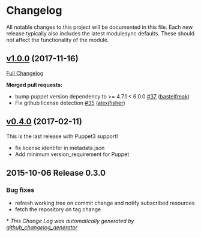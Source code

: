 # Changelog

All notable changes to this project will be documented in this file.
Each new release typically also includes the latest modulesync defaults.
These should not affect the functionality of the module.

## [v1.0.0](https://github.com/voxpupuli/puppet-git_resource/tree/v1.0.0) (2017-11-16)

[Full Changelog](https://github.com/voxpupuli/puppet-git_resource/compare/v0.4.0...v1.0.0)

**Merged pull requests:**

- bump puppet version dependency to \>= 4.7.1 \< 6.0.0 [\#37](https://github.com/voxpupuli/puppet-git_resource/pull/37) ([bastelfreak](https://github.com/bastelfreak))
- Fix github license detection [\#35](https://github.com/voxpupuli/puppet-git_resource/pull/35) ([alexjfisher](https://github.com/alexjfisher))

## [v0.4.0](https://github.com/voxpupuli/puppet-git_resource/tree/v0.4.0) (2017-02-11)

This is the last release with Puppet3 support!
* fix license identifer in metadata.json
* Add minimum version_requirement for Puppet

## 2015-10-06 Release 0.3.0

### Bug fixes

* refresh working tree on commit change and notify subscribed resources
* fetch the repository on tag change


\* *This Change Log was automatically generated by [github_changelog_generator](https://github.com/skywinder/Github-Changelog-Generator)*